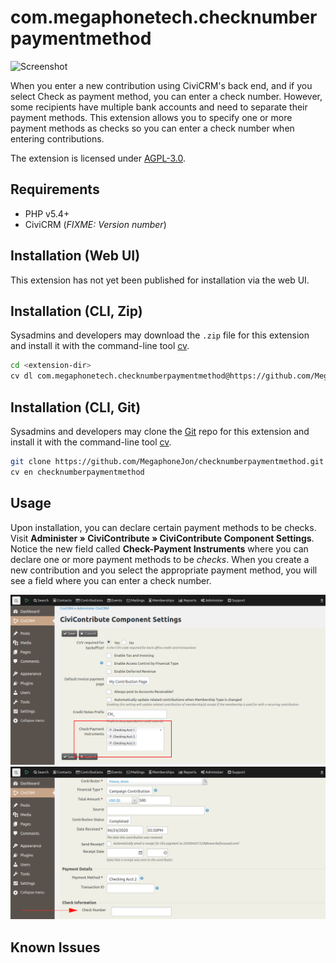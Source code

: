 # com.megaphonetech.checknumberpaymentmethod

![Screenshot](/images/screenshot.png)

When you enter a new contribution using CiviCRM's back end, and if you select Check as payment method, you can enter a check number. However, some recipients have multiple bank accounts and need to separate their payment methods. This extension allows you to specify one or more payment methods as checks so you can enter a check number when entering contributions.

The extension is licensed under [AGPL-3.0](LICENSE.txt).

## Requirements

* PHP v5.4+
* CiviCRM (*FIXME: Version number*)

## Installation (Web UI)

This extension has not yet been published for installation via the web UI.

## Installation (CLI, Zip)

Sysadmins and developers may download the `.zip` file for this extension and
install it with the command-line tool [cv](https://github.com/civicrm/cv).

```bash
cd <extension-dir>
cv dl com.megaphonetech.checknumberpaymentmethod@https://github.com/MegaphoneJon/checknumberpaymentmethod/archive/master.zip
```

## Installation (CLI, Git)

Sysadmins and developers may clone the [Git](https://en.wikipedia.org/wiki/Git) repo for this extension and
install it with the command-line tool [cv](https://github.com/civicrm/cv).

```bash
git clone https://github.com/MegaphoneJon/checknumberpaymentmethod.git
cv en checknumberpaymentmethod
```

## Usage

Upon installation, you can declare certain payment methods to be checks. Visit **Administer » CiviContribute » CiviContribute Component Settings**. Notice the new field called **Check-Payment Instruments** where you can declare one or more payment methods to be *checks*. When you create a new contribution and you select the appropriate payment method, you will see a field where you can enter a check number.

![Screenshot of CiviContribute Component Settings screen](/images/Screenshot_CiviContribute-Component-Settings.png)
![Screenshot of user adding contribution to a second checking account, also with a field for check number](/images/checking-contribution.png)

## Known Issues
